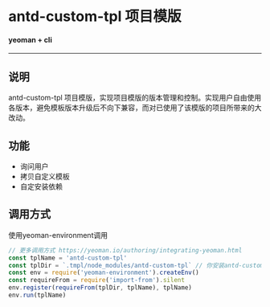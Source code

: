 # antd-custom-tpl 项目模版

#### yeoman + cli


---

## 说明

antd-custom-tpl 项目模版，实现项目模版的版本管理和控制。实现用户自由使用各版本，避免模板版本升级后不向下兼容，而对已使用了该模版的项目所带来的大改动。

## 功能

- 询问用户
- 拷贝自定义模板
- 自定安装依赖

## 调用方式
使用yeoman-environment调用
```js
// 更多调用方式 https://yeoman.io/authoring/integrating-yeoman.html
const tplName = 'antd-custom-tpl'
const tplDir = `.tmpl/node_modules/antd-custom-tpl` // 你安装antd-custom-tpl的文件夹
const env = require('yeoman-environment').createEnv()
const requireFrom = require('import-from').silent
env.register(requireFrom(tplDir, tplName), tplName)
env.run(tplName)
```

